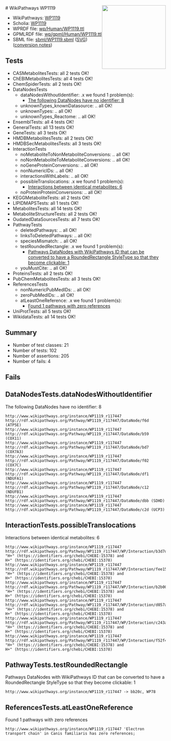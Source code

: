 <img style="float: right; width: 200px" src="../logo.png" />
# WikiPathways WP1119

* WikiPathways: [WP1119](https://identifiers.org/wikipathways:WP1119)
* Scholia: [WP1119](https://scholia.toolforge.org/wikipathways/WP1119)
* WPRDF file: [wp/Human/WP1119.ttl](../wp/Human/WP1119.ttl)
* GPMLRDF file: [wp/gpml/Human/WP1119.ttl](../wp/gpml/Human/WP1119.ttl)
* SBML file: [sbml/WP1119.sbml](../sbml/WP1119.sbml) ([SVG](../sbml/WP1119.svg)) ([conversion notes](../sbml/WP1119.txt))

## Tests
* CASMetabolitesTests: all 2 tests OK!
* ChEBIMetabolitesTests: all 4 tests OK!
* ChemSpiderTests: all 2 tests OK!
* DataNodesTests
    * dataNodesWithoutIdentifier: .x we found 1 problem(s):
        * [The following DataNodes have no identifier: 8](#d2d32fa7)
    * unknownTypes_knownDatasource: .. all OK!
    * unknownTypes: .. all OK!
    * unknownTypes_Reactome: .. all OK!
* EnsemblTests: all 4 tests OK!
* GeneralTests: all 13 tests OK!
* GeneTests: all 3 tests OK!
* HMDBMetabolitesTests: all 2 tests OK!
* HMDBSecMetabolitesTests: all 3 tests OK!
* InteractionTests
    * noMetaboliteToNonMetaboliteConversions: .. all OK!
    * noNonMetaboliteToMetaboliteConversions: .. all OK!
    * noGeneProteinConversions: .. all OK!
    * nonNumericIDs: .. all OK!
    * interactionsWithLabels: .. all OK!
    * possibleTranslocations: .x we found 1 problem(s):
        * [Interactions between identical metabolites: 6](#d59038c9)
    * noProteinProteinConversions: .. all OK!
* KEGGMetaboliteTests: all 2 tests OK!
* LIPIDMAPSTests: all 1 tests OK!
* MetabolitesTests: all 14 tests OK!
* MetaboliteStructureTests: all 2 tests OK!
* OudatedDataSourcesTests: all 7 tests OK!
* PathwayTests
    * deletedPathways: .. all OK!
    * linksToDeletedPathways: .. all OK!
    * speciesMismatch: .. all OK!
    * testRoundedRectangle: .x we found 1 problem(s):
        * [Pathways DataNodes with WikiPathways ID that can be converted to have a RoundedRectangle StyleType so that they become clickable: 1](#9fbad3cb)
    * youMustCite: .. all OK!
* ProteinsTests: all 2 tests OK!
* PubChemMetabolitesTests: all 3 tests OK!
* ReferencesTests
    * nonNumericPubMedIDs: .. all OK!
    * zeroPubMedIDs: .. all OK!
    * atLeastOneReference: .x we found 1 problem(s):
        * [Found 1 pathways with zero references](#35eb778e)
* UniProtTests: all 5 tests OK!
* WikidataTests: all 14 tests OK!


## Summary

* Number of test classes: 21
* Number of tests: 102
* Number of assertions: 205
* Number of fails: 4

## Fails

<a name="d2d32fa7" />

## DataNodesTests.dataNodesWithoutIdentifier

The following DataNodes have no identifier: 8
```
http://www.wikipathways.org/instance/WP1119_r117447 http://rdf.wikipathways.org/Pathway/WP1119_r117447/DataNode/f6d (ATP5E)
http://www.wikipathways.org/instance/WP1119_r117447 http://rdf.wikipathways.org/Pathway/WP1119_r117447/DataNode/b59 (COX11)
http://www.wikipathways.org/instance/WP1119_r117447 http://rdf.wikipathways.org/Pathway/WP1119_r117447/DataNode/bd7 (COX7A3)
http://www.wikipathways.org/instance/WP1119_r117447 http://rdf.wikipathways.org/Pathway/WP1119_r117447/DataNode/f02 (COX7C)
http://www.wikipathways.org/instance/WP1119_r117447 http://rdf.wikipathways.org/Pathway/WP1119_r117447/DataNode/df1 (NDUFA1)
http://www.wikipathways.org/instance/WP1119_r117447 http://rdf.wikipathways.org/Pathway/WP1119_r117447/DataNode/c12 (NDUFB1)
http://www.wikipathways.org/instance/WP1119_r117447 http://rdf.wikipathways.org/Pathway/WP1119_r117447/DataNode/dbb (SDHD)
http://www.wikipathways.org/instance/WP1119_r117447 http://rdf.wikipathways.org/Pathway/WP1119_r117447/DataNode/c2d (UCP3)
```

<a name="d59038c9" />

## InteractionTests.possibleTranslocations

Interactions between identical metabolites: 6
```
http://www.wikipathways.org/instance/WP1119_r117447 http://rdf.wikipathways.org/Pathway/WP1119_r117447/WP/Interaction/b3d7d "H+" (https://identifiers.org/chebi/CHEBI:15378) and 
H+" (https://identifiers.org/chebi/CHEBI:15378)
http://www.wikipathways.org/instance/WP1119_r117447 http://rdf.wikipathways.org/Pathway/WP1119_r117447/WP/Interaction/fee15 "H+" (https://identifiers.org/chebi/CHEBI:15378) and 
H+" (https://identifiers.org/chebi/CHEBI:15378)
http://www.wikipathways.org/instance/WP1119_r117447 http://rdf.wikipathways.org/Pathway/WP1119_r117447/WP/Interaction/b2b00 "H+" (https://identifiers.org/chebi/CHEBI:15378) and 
H+" (https://identifiers.org/chebi/CHEBI:15378)
http://www.wikipathways.org/instance/WP1119_r117447 http://rdf.wikipathways.org/Pathway/WP1119_r117447/WP/Interaction/d057a "H+" (https://identifiers.org/chebi/CHEBI:15378) and 
H+" (https://identifiers.org/chebi/CHEBI:15378)
http://www.wikipathways.org/instance/WP1119_r117447 http://rdf.wikipathways.org/Pathway/WP1119_r117447/WP/Interaction/c243a "H+" (https://identifiers.org/chebi/CHEBI:15378) and 
H+" (https://identifiers.org/chebi/CHEBI:15378)
http://www.wikipathways.org/instance/WP1119_r117447 http://rdf.wikipathways.org/Pathway/WP1119_r117447/WP/Interaction/f52f4 "H+" (https://identifiers.org/chebi/CHEBI:15378) and 
H+" (https://identifiers.org/chebi/CHEBI:15378)
```

<a name="9fbad3cb" />

## PathwayTests.testRoundedRectangle

Pathways DataNodes with WikiPathways ID that can be converted to have a RoundedRectangle StyleType so that they become clickable: 1
```
http://www.wikipathways.org/instance/WP1119_r117447 -> bb20c, WP78
 ```

<a name="35eb778e" />

## ReferencesTests.atLeastOneReference

Found 1 pathways with zero references
```
http://www.wikipathways.org/instance/WP1119_r117447 'Electron transport chain' in Canis familiaris has zero references; 
```

